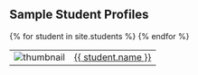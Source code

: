   <h2>Sample Student Profiles</h2>
  <table>
   {% for student in site.students %}
   <tr>
     <td>
      <img src="{{ student.url }}/50h.jpg" alt="thumbnail" >
     </td>
     <td><a href="{{student.url}}">{{ student.name }}</a></td>
     </tr>
   {% endfor %}

  </table>
